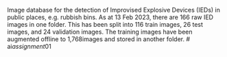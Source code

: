 Image database for the detection of Improvised Explosive Devices (IEDs) in public places, e.g. rubbish bins. As at 13 Feb 2023, there are 166 raw IED images in one folder. This has been split into 116 train images, 26 test images, and 24 validation images. The training images have been augmented offline to 1,768images and stored in another folder.
#   a i _ a s s i g n m e n t _ 0 1  
 